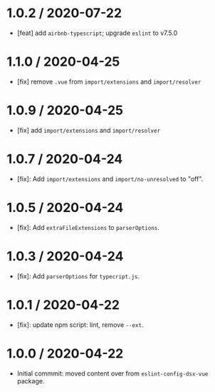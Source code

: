 1.0.2 / 2020-07-22
==================

- [feat] add `airbnb-typescript`; upgrade `eslint` to v7.5.0

1.1.0 / 2020-04-25
==================

- [fix] remove `.vue` from `import/extensions` and `import/resolver`

1.0.9 / 2020-04-25
==================

- [fix] add `import/extensions` and `import/resolver`

1.0.7 / 2020-04-24
==================

- [fix]: Add `import/extensions` and `import/no-unresolved` to "off".
  
1.0.5 / 2020-04-24
==================

- [fix]: Add `extraFileExtensions` to `parserOptions`.

1.0.3 / 2020-04-24
==================

- [fix]: Add `parserOptions` for `typecript.js`.

1.0.1 / 2020-04-22
==================

- [fix]: update npm script: lint, remove `--ext`.

1.0.0 / 2020-04-22
==================

- Initial commmit: moved content over from `eslint-config-dsx-vue` package.
